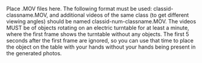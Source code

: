 Place .MOV files here. The following format must be used: classid-classname.MOV, and additional videos of the same class (to get different viewing angles) should be named classid-num-classname.MOV. The videos MUST be of objects rotating on an electric turntable for at least a minute, where the first frame shows the turntable without any objects. The first 5 seconds after the first frame are ignored, so you can use that time to place the object on the table with your hands without your hands being present in the generated photos.